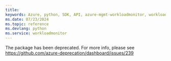 ```yaml
---
title: 
keywords: Azure, python, SDK, API, azure-mgmt-workloadmonitor, workloadmonitor
ms.date: 07/23/2024
ms.topic: reference
ms.devlang: python
ms.service: workloadmonitor
---
```

The package has been deprecated. For more info, please see https://github.com/azure-deprecation/dashboard/issues/239

